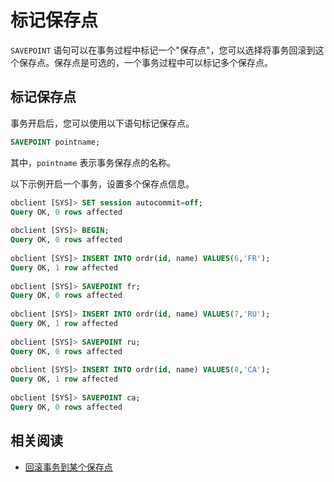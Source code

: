 # 标记保存点

`SAVEPOINT` 语句可以在事务过程中标记一个"保存点"，您可以选择将事务回滚到这个保存点。保存点是可选的，一个事务过程中可以标记多个保存点。

## 标记保存点

事务开启后，您可以使用以下语句标记保存点。

```sql
SAVEPOINT pointname;
```

其中，`pointname` 表示事务保存点的名称。

以下示例开启一个事务，设置多个保存点信息。

```sql
obclient [SYS]> SET session autocommit=off;
Query OK, 0 rows affected 
   
obclient [SYS]> BEGIN;
Query OK, 0 rows affected 
   
obclient [SYS]> INSERT INTO ordr(id, name) VALUES(6,'FR');
Query OK, 1 row affected 
   
obclient [SYS]> SAVEPOINT fr;
Query OK, 0 rows affected 
   
obclient [SYS]> INSERT INTO ordr(id, name) VALUES(7,'RU');
Query OK, 1 row affected 
   
obclient [SYS]> SAVEPOINT ru;
Query OK, 0 rows affected 
   
obclient [SYS]> INSERT INTO ordr(id, name) VALUES(8,'CA');
Query OK, 1 row affected 
   
obclient [SYS]> SAVEPOINT ca;
Query OK, 0 rows affected
```

## 相关阅读

* [回滚事务到某个保存点](2.rollback-to-a-savepoint.md)